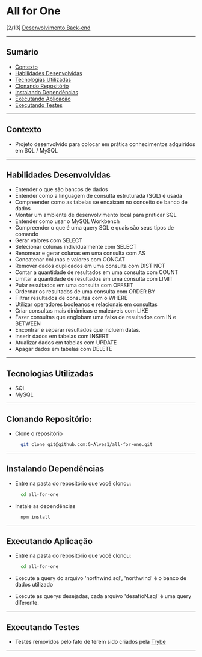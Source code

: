 # All for One
[2/13] [Desenvolvimento Back-end](https://github.com/G-Alves1/Trybe/tree/main/03_Desenvolvimento-Back-end)

---

## Sumário

- [Contexto](#contexto)
- [Habilidades Desenvolvidas](#habilidades-desenvolvidas)
- [Tecnologias Utilizadas](#tecnologias-utilizadas)
- [Clonando Repositório](#clonando-repositório)
- [Instalando Dependências](#instalando-dependências)
- [Executando Aplicação](#executando-aplicação)
- [Executando Testes](#executando-testes)

---

## Contexto

* Projeto desenvolvido para colocar em prática conhecimentos adquiridos em SQL / MySQL

---

## Habilidades Desenvolvidas

* Entender o que são bancos de dados
* Entender como a linguagem de consulta estruturada (SQL) é usada
* Compreender como as tabelas se encaixam no conceito de banco de dados
* Montar um ambiente de desenvolvimento local para praticar SQL
* Entender como usar o MySQL Workbench
* Compreender o que é uma query SQL e quais são seus tipos de comando
* Gerar valores com SELECT
* Selecionar colunas individualmente com SELECT
* Renomear e gerar colunas em uma consulta com AS
* Concatenar colunas e valores com CONCAT
* Remover dados duplicados em uma consulta com DISTINCT
* Contar a quantidade de resultados em uma consulta com COUNT
* Limitar a quantidade de resultados em uma consulta com LIMIT
* Pular resultados em uma consulta com OFFSET
* Ordernar os resultados de uma consulta com ORDER BY
* Filtrar resultados de consultas com o WHERE
* Utilizar operadores booleanos e relacionais em consultas
* Criar consultas mais dinâmicas e maleáveis com LIKE
* Fazer consultas que englobam uma faixa de resultados com IN e BETWEEN
* Encontrar e separar resultados que incluem datas.
* Inserir dados em tabelas com INSERT
* Atualizar dados em tabelas com UPDATE
* Apagar dados em tabelas com DELETE

---

## Tecnologias Utilizadas

* SQL
* MySQL

---

## Clonando Repositório:

* Clone o repositório
  ```sh
    git clone git@github.com:G-Alves1/all-for-one.git
  ```

---

## Instalando Dependências

* Entre na pasta do repositório que você clonou:
  ```sh
    cd all-for-one
  ```

* Instale as dependências
  ```sh
    npm install
  ```

---

## Executando Aplicação

* Entre na pasta do repositório que você clonou:
  ```sh
    cd all-for-one
  ```

* Execute a query do arquivo 'northwind.sql', 'northwind' é o banco de dados utilizado

* Execute as querys desejadas, cada arquivo 'desafioN.sql' é uma query diferente.

---

## Executando Testes

* Testes removidos pelo fato de terem sido criados pela [Trybe](https://www.betrybe.com/)

---
